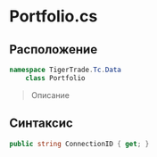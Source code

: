 
# Portfolio.cs
## Расположение
```csharp
namespace TigerTrade.Tc.Data  
    class Portfolio
```

> Описание

## Синтаксис
```csharp
public string ConnectionID { get; }
```
